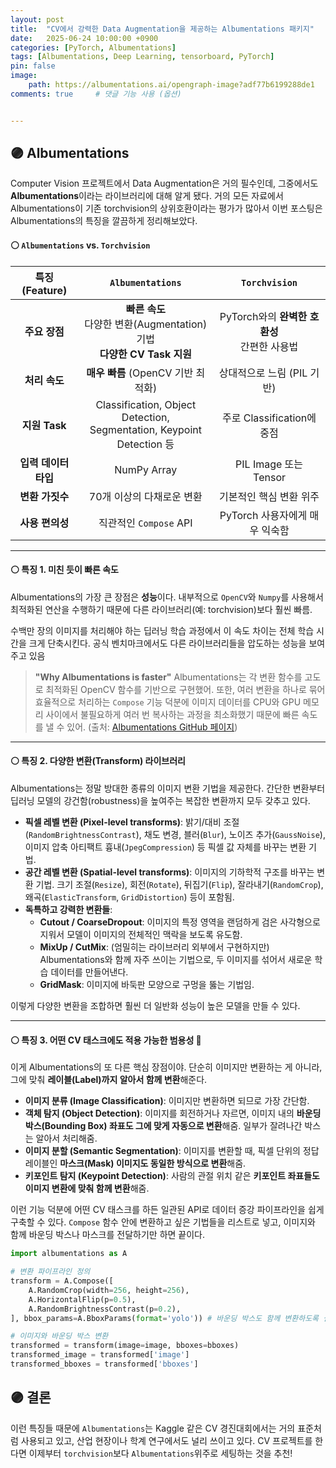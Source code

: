 ```yaml
---
layout: post
title:  "CV에서 강력한 Data Augmentation을 제공하는 Albumentations 패키지"
date:   2025-06-24 10:00:00 +0900
categories: [PyTorch, Albumentations]
tags: [Albumentations, Deep Learning, tensorboard, PyTorch]
pin: false
image:
    path: https://albumentations.ai/opengraph-image?adf77b6199288de1
comments: true     # 댓글 기능 사용 (옵션)


---
```

## 🟣 Albumentations

Computer Vision 프로젝트에서 Data Augmentation은 거의 필수인데, 그중에서도 **Albumentations**이라는 라이브러리에 대해 알게 됐다. 거의 모든 자료에서 Albumentations이 기존 torchvision의 상위호환이라는 평가가 많아서 이번 포스팅은 Albumentations의 특징을 깔끔하게 정리해보았다.


#### ⚪ `Albumentations` vs. `Torchvision`

| 특징 (Feature) | `Albumentations` | `Torchvision` |
|:---:|:---:|:---:|
| **주요 장점** | **빠른 속도**<br> 다양한 변환(Augmentation) 기법<br> **다양한 CV Task 지원** | PyTorch와의 **완벽한 호환성**<br> 간편한 사용법 |
| **처리 속도** | **매우 빠름** (OpenCV 기반 최적화) | 상대적으로 느림 (PIL 기반) |
| **지원 Task** | Classification, Object Detection,<br>Segmentation, Keypoint Detection 등 | 주로 Classification에 중점 |
| **입력 데이터 타입** | NumPy Array | PIL Image 또는 Tensor |
| **변환 가짓수** | 70개 이상의 다채로운 변환 | 기본적인 핵심 변환 위주 |
| **사용 편의성** | 직관적인 `Compose` API | PyTorch 사용자에게 매우 익숙함 |


-----

#### ⚪ 특징 1. 미친 듯이 빠른 속도

Albumentations의 가장 큰 장점은 **성능**이다. 내부적으로 `OpenCV`와 `Numpy`를 사용해서 최적화된 연산을 수행하기 때문에 다른 라이브러리(예: torchvision)보다 훨씬 빠름.

수백만 장의 이미지를 처리해야 하는 딥러닝 학습 과정에서 이 속도 차이는 전체 학습 시간을 크게 단축시킨다. 공식 벤치마크에서도 다른 라이브러리들을 압도하는 성능을 보여주고 있음

> **"Why Albumentations is faster"**
> Albumentations는 각 변환 함수를 고도로 최적화된 OpenCV 함수를 기반으로 구현했어. 또한, 여러 변환을 하나로 묶어 효율적으로 처리하는 `Compose` 기능 덕분에 이미지 데이터를 CPU와 GPU 메모리 사이에서 불필요하게 여러 번 복사하는 과정을 최소화했기 때문에 빠른 속도를 낼 수 있어. (출처: [Albumentations GitHub 페이지](https://www.google.com/search?q=https://github.com/albumentations-ai/albumentations))

-----

#### ⚪ 특징 2. 다양한 변환(Transform) 라이브러리

Albumentations는 정말 방대한 종류의 이미지 변환 기법을 제공한다. 간단한 변환부터 딥러닝 모델의 강건함(robustness)을 높여주는 복잡한 변환까지 모두 갖추고 있다.

  * **픽셀 레벨 변환 (Pixel-level transforms)**: 밝기/대비 조절(`RandomBrightnessContrast`), 채도 변경, 블러(`Blur`), 노이즈 추가(`GaussNoise`), 이미지 압축 아티팩트 흉내(`JpegCompression`) 등 픽셀 값 자체를 바꾸는 변환 기법.
  * **공간 레벨 변환 (Spatial-level transforms)**: 이미지의 기하학적 구조를 바꾸는 변환 기법. 크기 조절(`Resize`), 회전(`Rotate`), 뒤집기(`Flip`), 잘라내기(`RandomCrop`), 왜곡(`ElasticTransform`, `GridDistortion`) 등이 포함됨.
  * **독특하고 강력한 변환들**:
      * **Cutout / CoarseDropout**: 이미지의 특정 영역을 랜덤하게 검은 사각형으로 지워서 모델이 이미지의 전체적인 맥락을 보도록 유도함.
      * **MixUp / CutMix**: (엄밀히는 라이브러리 외부에서 구현하지만) Albumentations와 함께 자주 쓰이는 기법으로, 두 이미지를 섞어서 새로운 학습 데이터를 만들어낸다.
      * **GridMask**: 이미지에 바둑판 모양으로 구멍을 뚫는 기법임.

이렇게 다양한 변환을 조합하면 훨씬 더 일반화 성능이 높은 모델을 만들 수 있다.

-----

#### ⚪ 특징 3. 어떤 CV 태스크에도 적용 가능한 범용성 🧩

이게 Albumentations의 또 다른 핵심 장점이야. 단순히 이미지만 변환하는 게 아니라, 그에 맞춰 **레이블(Label)까지 알아서 함께 변환**해준다.

  * **이미지 분류 (Image Classification)**: 이미지만 변환하면 되므로 가장 간단함.
  * **객체 탐지 (Object Detection)**: 이미지를 회전하거나 자르면, 이미지 내의 **바운딩 박스(Bounding Box) 좌표도 그에 맞게 자동으로 변환**해줌. 일부가 잘려나간 박스는 알아서 처리해줌.
  * **이미지 분할 (Semantic Segmentation)**: 이미지를 변환할 때, 픽셀 단위의 정답 레이블인 **마스크(Mask) 이미지도 동일한 방식으로 변환**해줌.
  * **키포인트 탐지 (Keypoint Detection)**: 사람의 관절 위치 같은 **키포인트 좌표들도 이미지 변환에 맞춰 함께 변환**해줌.

이런 기능 덕분에 어떤 CV 태스크를 하든 일관된 API로 데이터 증강 파이프라인을 쉽게 구축할 수 있다. `Compose` 함수 안에 변환하고 싶은 기법들을 리스트로 넣고, 이미지와 함께 바운딩 박스나 마스크를 전달하기만 하면 끝이다.

```python
import albumentations as A

# 변환 파이프라인 정의
transform = A.Compose([
    A.RandomCrop(width=256, height=256),
    A.HorizontalFlip(p=0.5),
    A.RandomBrightnessContrast(p=0.2),
], bbox_params=A.BboxParams(format='yolo')) # 바운딩 박스도 함께 변환하도록 설정

# 이미지와 바운딩 박스 변환
transformed = transform(image=image, bboxes=bboxes)
transformed_image = transformed['image']
transformed_bboxes = transformed['bboxes']
```

## 🟣 결론

이런 특징들 때문에 `Albumentations`는 Kaggle 같은 CV 경진대회에서는 거의 표준처럼 사용되고 있고, 산업 현장이나 학계 연구에서도 널리 쓰이고 있다. CV 프로젝트를 한다면 이제부터 `torchvision`보다 `Albumentations`위주로 세팅하는 것을 추천!